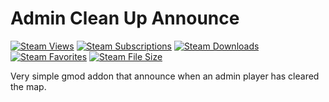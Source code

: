 # Admin Clean Up Announce

[![Steam Views](https://img.shields.io/steam/views/2953517250?logo=steam)](https://steamcommunity.com/sharedfiles/filedetails/?id=2953517250)
[![Steam Subscriptions](https://img.shields.io/steam/subscriptions/2953517250?logo=steam)](https://steamcommunity.com/sharedfiles/filedetails/?id=2953517250)
[![Steam Downloads](https://img.shields.io/steam/downloads/2953517250?logo=steam)](https://steamcommunity.com/sharedfiles/filedetails/?id=2953517250)
[![Steam Favorites](https://img.shields.io/steam/favorites/2953517250?logo=steam)](https://steamcommunity.com/sharedfiles/filedetails/?id=2953517250)
[![Steam File Size](https://img.shields.io/steam/size/2953517250?logo=steam)](https://steamcommunity.com/sharedfiles/filedetails/?id=2953517250)

Very simple gmod addon that announce when an admin player has cleared the map.
